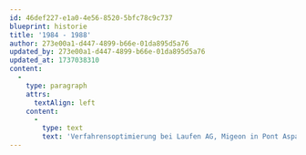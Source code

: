 ```yaml
---
id: 46def227-e1a0-4e56-8520-5bfc78c9c737
blueprint: historie
title: '1984 - 1988'
author: 273e00a1-d447-4899-b66e-01da895d5a76
updated_by: 273e00a1-d447-4899-b66e-01da895d5a76
updated_at: 1737038310
content:
  -
    type: paragraph
    attrs:
      textAlign: left
    content:
      -
        type: text
        text: 'Verfahrensoptimierung bei Laufen AG, Migeon in Pont Aspach, Trockneroptimierungen bei Glaswerke Schuller, Eternit, Rigips, Steuerung für Gusssandregenerierungsanlagen'
---
```

